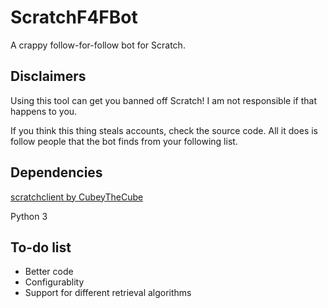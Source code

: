 # ScratchF4FBot
A crappy follow-for-follow bot for Scratch.
## Disclaimers
Using this tool can get you banned off Scratch! I am not responsible if that happens to you.

If you think this thing steals accounts, check the source code. All it does is follow people that the bot finds from your following list.
## Dependencies
[scratchclient by CubeyTheCube](https://github.com/CubeyTheCube/scratchclient)

Python 3

## To-do list
- Better code
- Configurablity
- Support for different retrieval algorithms
